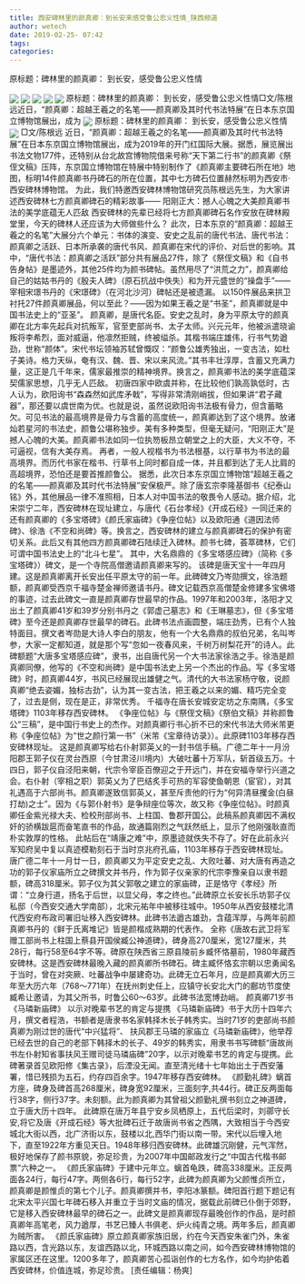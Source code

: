 ```yaml
---
title: 西安碑林里的颜真卿：到长安来感受鲁公忠义性情_陕西频道
author: wetech
date: 2019-02-25- 07:42
tags: 
categories: 
---
```

原标题：碑林里的颜真卿： 到长安，感受鲁公忠义性情
<!-- more -->
                
<img align="center" border="0" src="http://p3.ifengimg.com/a/2019_09/f42d63d4ed311bb_size65_w400_h217.jpg" />
                
<img align="center" border="0" src="http://p2.ifengimg.com/a/2019_09/25f22ce6bb2f451_size142_w400_h720.jpg" />
            
<img align="center" border="0" src="http://p3.ifengimg.com/a/2019_09/dcd3238e1caf9bd_size83_w400_h277.jpg" />
<img align="center" border="0" src="http://p2.ifengimg.com/a/2019_09/36da2ca0217ccca_size93_w400_h533.jpg" />
<img align="center" border="0" src="http://p0.ifengimg.com/a/2019_09/a2de0b7be257bde_size89_w400_h533.jpg" />
原标题：碑林里的颜真卿： 到长安，感受鲁公忠义性情□文/陈根远近日，“颜真卿：超越王羲之的名笔——颜真卿及其时代书法特展”在日本东京国立博物馆展出，成为
<img align="center" border="0" src="http://p1.ifengimg.com/a/2019_09/92f65ada9254bdb_size124_w400_h802.jpg" />
原标题：碑林里的颜真卿： 到长安，感受鲁公忠义性情
<img align="center" border="0" src="http://p2.ifengimg.com/a/2016/0810/204c433878d5cf9size1_w16_h16.png" />
□文/陈根远
近日，“颜真卿：超越王羲之的名笔——颜真卿及其时代书法特展”在日本东京国立博物馆展出，成为2019年的开门红国际大展。据悉，展览展出书法文物177件，还特别从台北故宫博物院借来号称“天下第二行书”的颜真卿《祭侄文稿》压阵，东京国立博物馆在特展中特别制作了《颜真卿主要碑石所在地》地图，标明14件颜真卿书丹碑石的所在位置，其中七方碑石位置赫然标明为西安市·西安碑林博物馆。
为此，我们特邀西安碑林博物馆研究员陈根远先生，为大家讲述西安碑林七方颜真卿碑石的精彩故事——
阳刚正大：撼人心魄之大美颜真卿书法的美学底蕴无人匹敌
西安碑林的先辈已经将七方颜真卿碑石名作安放在碑林殿堂里，今天的碑林人还应该为大师做些什么？
此次，日本东京的“颜真卿：超越王羲之的名笔”大展分六个单元：书体的演变、安史之乱前的唐代书法、唐代书法：颜真卿之活跃、日本所承袭的唐代书风、颜真卿在宋代的评价、对后世的影响。其中，“唐代书法：颜真卿之活跃”部分共有展品27件，除了《祭侄文稿》和《自书告身帖》是墨迹外，其他25件均为颜书碑帖。虽然用尽了“洪荒之力”，颜真卿给自己的姑姑书丹的《殷夫人碑》（原石抗战中佚失）和为开元盛世的“操盘手”——宰相宋璟书丹的《宋璟碑》（在河北沙河）碑帖还是被遗漏。
以150件展品来拱卫衬托27件颜真卿展品，何以至此？——因为如果王羲之是“书圣”，颜真卿就是中国书法史上的“亚圣”。
颜真卿，是唐代名臣。安史之乱时，身为平原太守的颜真卿在北方率先起兵对抗叛军，官至吏部尚书、太子太师。兴元元年，他被派遣晓谕叛将李希烈，面对威逼，他凛然拒贼，终被缢杀。其楷书端庄雄伟，行书气势遒劲，世称“颜体”。宋代书坛领袖苏轼曾慨叹：“颜鲁公雄秀独出，一变古法，如杜子美诗。格力天纵，奄有汉、魏、晋、宋以来风流。”其书丰壮淳厚，含蓄又充满力量，这正是几千年来，儒家最推崇的精神境界。换言之，颜真卿书法的美学底蕴深契儒家思想，几乎无人匹敌。
初唐四家中欧虞并称，在比较他们孰高孰低时，古人认为，欧阳询书“森森然如武库矛戟”，写得非常清刚峭拔，但如果讲“君子藏器”，那还要以虞世南为优。也就是说，虽然说欧阳询书法极有骨力，但含蓄略欠。可见书法的最高境界是骨力与含蓄的高度统一，颜真卿达到了这个境界。放诸灿若星河的书法史，颜鲁公堪称独步。美有多种类型，但毫无疑问，“阳刚正大”是撼人心魄的大美。颜真卿书法如同一位执笏板昂立朝堂之上的大臣，大义不夺，不可逼视，信有大美存焉。
再者，一般人视楷书为书法根基，以行草书为书法的最高境界。而历代书家在楷书、行草书上同时都自成一体，并且都到达了无人比肩的高超境界，恐怕还是要首推颜鲁公。
据悉，此次日本东京国立博物馆“超越王羲之的名笔——颜真卿及其时代书法特展”安保极严。除了唐玄宗李隆基御书《纪泰山铭》外，其他展品一律不准照相，日本人对中国书法的敬畏令人感动。据介绍，北宋崇宁二年，西安碑林在现址建立，与唐代《石台孝经》《开成石经》一同迁来的还有颜真卿的《多宝塔碑》《颜氏家庙碑》《争座位帖》以及欧阳通《道因法师碑》、徐浩《不空和尚碑》等。换言之，西安碑林的建立与颜真卿碑石的保护有密切关系。此后又有其他四方颜真卿碑石陆续迁入碑林。颜书七碑，荟萃碑林，它们可谓中国书法史上的“北斗七星”。
其中，大名鼎鼎的《多宝塔感应碑》（简称《多宝塔碑》）碑文，是一个寺院高僧邀请颜真卿来写的。
该碑是唐天宝十一年四月建。这是颜真卿离开长安出任平原太守的前一年。此碑碑文乃岑勋撰文，徐浩题额，颜真卿受西京千福寺楚金禅师邀请书丹。碑文记载西京高僧楚金修建多宝佛塔的事迹，过去此碑文一直是颜真卿存世最早的作品。1997年和2003年，洛阳才又出土了颜真卿41岁和39岁分别书丹之《郭虚己墓志》和《王琳墓志》，但《多宝塔碑》至今还是颜真卿存世最早的碑石。此碑书法点画圆整，端庄劲秀，已有个人独特面目。撰文者岑勋是大诗人李白的朋友，他有一个大名鼎鼎的叔伯兄弟，名叫岑参，大家一定都知道，就是那个写“忽如一夜春风来，千树万树梨花开”的诗人。此碑额题“大唐多宝塔感应碑”，隶书，出自唐代另一个大书法家徐浩之手。徐浩是颜真卿同僚，他写的《不空和尚碑》是中国书法史上另一个杰出的作品。写《多宝塔碑》时，颜真卿44岁，书风已经展现出雄健之气。清代的大书法家杨守敬，说颜真卿“绝去姿媚，独标古劲”，认为其一变古法，把王羲之以来的媚、精巧完全变了，过去是侧，现在是正，非常优秀。
千福寺在唐长安城安定坊之东南隅，《多宝塔碑》1103年移存西安碑林。
《争座位帖》与《祭侄文稿》《祭伯文稿》并称颜鲁公“三稿”，是中国行书史上的杰作。对颜真卿行书心折不已的宋代书法大师米芾更称《争座位帖》为“世之颜行第一书”（米芾《宝章待访录》）。此原碑1103年移存西安碑林现址。
这是颜真卿写给右仆射郭英乂的一封书信手稿。广德二年十一月汾阳郡王郭子仪在灵台西原（今甘肃泾川境内）大破吐蕃十万军队，斩首级五万。十四日，郭子仪自泾阳来朝，代宗令宰臣百僚迎之于开远门，并在安福寺举行兴道之会。右仆射（宰相之职）郭英乂为了巴结炙手可热的军容使鱼朝恩（宦官），对其礼遇高于六部尚书。颜真卿遂致信郭英乂，甚至斥责他的行为“何异清昼攫金(白昼打劫)之士”。因为《与郭仆射书》是争辩座位等次，故又称《争座位帖》。时颜真卿任金紫光禄大夫、检校刑部尚书、上柱国、鲁郡开国公。此稿系颜真卿因不满权奸的骄横跋扈而奋笔直书的作品，故通篇刚烈之气跃然纸上，显示了他刚强耿直而朴实敦厚的性格。
此帖后在“靖康之难”中，原墨迹就佚失不存了。好在此前永兴军知府吴中复以真迹模勒刻石于当时京兆府孔庙，1103年移存于西安碑林现址。
唐广德二年十一月廿一日，颜真卿又为平定安史之乱、大败吐蕃、对大唐有再造之功的郭子仪家庙所立之碑撰文并书丹，作为郭子仪亲家的代宗李豫亲自以隶书题额，碑高318厘米。郭子仪为其父郭敬之建立的家庙碑，正是恪守《孝经》所谓：“立身行道，扬名于后世，以显父母，孝之终也。”此碑原立长安长乐坊郭子仪私邸（今西安交通大学南部），北宋元祐年中被移往城中。1950年从西安鼓楼北清代西安府布政司署旧址移入西安碑林。此碑书法遒古雄劲，含蕴浑厚，与两年前颜真卿书丹的《鲜于氏离堆记》皆是颜楷成熟期的代表作。
全称《唐故右武卫将军赠工部尚书上柱国上蔡县开国侯臧公神道碑》，碑身高270厘米，宽127厘米，共28行，每行58至64字不等。碑原在陕西省三原县陵前乡臧怀恪墓前，1980年藏西安碑林。这是西安碑林最晚入藏的颜真卿所书碑石。碑主臧怀恪玄宗朝以忠勇闻名于当时，曾在对突厥、吐蕃战争中屡建奇功。此碑无立石年月，应是颜真卿大历三年至大历六年（768～771年）在抚州刺史任上，应镇守长安北大门的鄜坊节度使臧希让邀请，为其父所书，时鲁公60～63岁。此碑书法宽博劲峭。
颜真卿71岁书《马璘新庙碑》
以示对晚辈书艺的肯定与提携
《马璘新庙碑》书于大历十四年六月，撰文者程浩，书额者是唐隶书名家韩择木长子韩秀实。当时71岁的吏部尚书颜真卿为刚过世的唐代“中兴猛将”、 扶风郡王马璘的家庙立《马璘新庙碑》，他举荐已经去世的自己的老部下韩择木的长子、49岁的韩秀实，用隶书书写碑额“唐故尚书左仆射知省事扶风王赠司徒马璘庙碑”20字，以示对晚辈书艺的肯定与提携。此碑著录首见欧阳修《集古录》，后湮没无闻。直至清光绪十七年始出土于西安藩署，惜已残损为五石，约存四百余字。1947年移存西安碑林。
《颜勤礼碑》螭首方座，碑身及碑首高268厘米，碑身宽92厘米，三面刻字,共44行。碑正反两面每行38字，侧行37字。未刻额。此为颜真卿为其曾祖父颜勤礼撰书刻立之神道碑，立于唐大历十四年。
此碑原在唐万年县宁安乡凤栖原上，五代后梁时，刘鄩守长安,将它及唐《开成石经》等大批碑石迁于故唐尚书省之西隅，大致相当于今西安城北大街以西，北广济街以东，鼓楼以北,西华门街以南一带。宋代以后埋入地下，直至1922年方重见天日。1948年移归西安碑林。此碑雄沉刚健，元气浑然，极好地保存了颜书原貌，弥足珍贵，为2007年中国邮政发行之“中国古代楷书邮票”六种之一。
《颜氏家庙碑》于建中元年立。螭首龟跌，碑高338厘米。正反两面各24行，每行47字。两侧各6行，每行52字，此碑为颜真卿为父颜惟贞所立，颜真卿是颜惟贞的第七个儿子。颜真卿撰并书，李阳冰篆额。碑阳首行题下题记有北宋太平兴国七年碑石移入并重立于当时文庙的情况，据载此前碑已仆倒于郊野，它是移入西安碑林最早的碑石之一。此碑文是颜真卿现存最晚创作的作品，是时颜真卿年高笔老，风力遒厚，书艺已臻人书俱老、炉火纯青之境。两年多后，颜真卿为贼所害。
《颜氏家庙碑》原立颜真卿家族旧居，约在今天西安朱雀门外，朱雀路以西，含光路以东，友谊西路以北，环城西路以南之间，如今西安碑林博物馆的家属区还在这里。1200多年了，颜真卿苦心孤诣创作的七方名作，如今均护佑着西安碑林，价值连城，弥足珍贵。
[责任编辑：杨爽]
            
